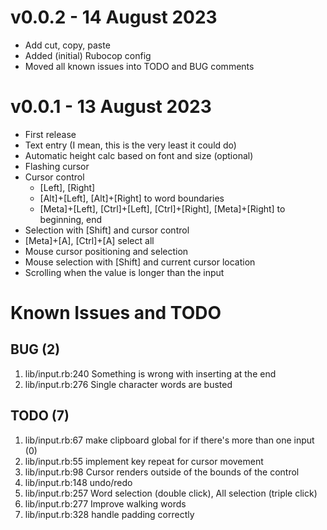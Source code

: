 # v0.0.2 - 14 August 2023

* Add cut, copy, paste
* Added (initial) Rubocop config
* Moved all known issues into TODO and BUG comments

# v0.0.1 - 13 August 2023

* First release
* Text entry (I mean, this is the very least it could do)
* Automatic height calc based on font and size (optional)
* Flashing cursor
* Cursor control
  * [Left], [Right]
  * [Alt]+[Left], [Alt]+[Right] to word boundaries
  * [Meta]+[Left], [Ctrl]+[Left], [Ctrl]+[Right], [Meta]+[Right] to beginning, end
* Selection with [Shift] and cursor control
* [Meta]+[A], [Ctrl]+[A] select all
* Mouse cursor positioning and selection
* Mouse selection with [Shift] and current cursor location
* Scrolling when the value is longer than the input

# Known Issues and TODO

## BUG (2)
1. lib/input.rb:240   Something is wrong with inserting at the end
2. lib/input.rb:276   Single character words are busted

## TODO (7)
1. lib/input.rb:67    make clipboard global for if there's more than one input (0)
2. lib/input.rb:55    implement key repeat for cursor movement
3. lib/input.rb:98    Cursor renders outside of the bounds of the control
4. lib/input.rb:148   undo/redo
5. lib/input.rb:257   Word selection (double click), All selection (triple click)
6. lib/input.rb:277   Improve walking words
7. lib/input.rb:328   handle padding correctly
